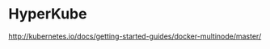 HyperKube
==============

http://kubernetes.io/docs/getting-started-guides/docker-multinode/master/
